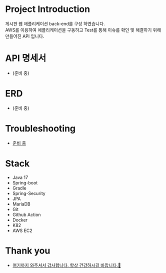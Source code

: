 # Project Introduction
게시판 웹 애플리케이션 back-end를 구성 하였습니다.\
AWS를 이용하여 애플리케이션을 구동하고 Test를 통해 이슈를 확인 및 해결하기 위해 만들어진 API 입니다.

# API 명세서
* (준비 중)

# ERD
* (준비 중)

# Troubleshooting
* [준비 중](https://ahnseongjoon.notion.site/88aa2451ce2945668e21a0464fcb4daf?pvs=4)

# Stack
* Java 17
* Spring-boot
* Gradle
* Spring-Security
* JPA
* MariaDB
* Git
* Github Action
* Docker
* K82
* AWS EC2

# Thank you
* [여기까지 와주셔서 감사합니다. 항상 건강하시길 바랍니다.🙂](https://ahnseongjoon.notion.site/73e5281564ba4c169c5a9f0441397cc9?pvs=74)
